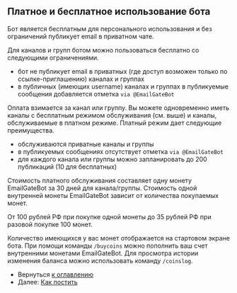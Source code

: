 ## Платное и бесплатное использование бота

Бот является бесплатным для персонального использования и без ограничений публикует email в приватном чате.

Для каналов и групп ботом можно пользоваться бесплатно со следующими ограничениями.

- бот не публикует email в приватных (где доступ возможен только по ссылке-приглашению) каналах и группах
- в публичных (имеющих username) каналах и группах в публикуемые сообщения добавляется отметка `via @EmailGateBot`

Оплата взимается за канал или группу. Вы можете одновременно иметь каналы с бесплатным режимом обслуживания (см. выше) и каналы, обслуживаемые в платном режиме.
Платный режим дает следующие преимущества.

- обслуживаются приватные каналы и группы
- в публикуемых сообщениях отсутствует отметка `via @EmailGateBot`
- для каждого канала или группы можно запланировать до 200 публикаций (10 для бесплатных)

Стоимость платного обслуживания составляет одну монету EmailGateBot за 30 дней для канала/группы.
Стоимость одной внутренней монеты EmailGateBot зависит от количества покупаемых монет.

От 100 рублей РФ при покупке одной монеты до 35 рублей РФ при разовой покупке 100 монет.

Количество имеющихся у вас монет отображается на стартовом экране бота.
При помощи команды `/buycoins` можно пополнить ваш счет внутренними монетами EmailGateBot.
Для просмотра истории изменения баланса можно использовать команду `/coinslog`.

- Вернуться [к оглавлению](guide.md)
- Далее: [Как постить](messaging.md)

